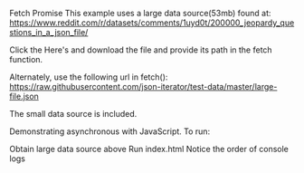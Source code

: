 Fetch Promise
This example uses a large data source(53mb) found at: https://www.reddit.com/r/datasets/comments/1uyd0t/200000_jeopardy_questions_in_a_json_file/

Click the Here's and download the file and provide its path in the fetch function.

Alternately, use the following url in fetch():
https://raw.githubusercontent.com/json-iterator/test-data/master/large-file.json

The small data source is included.

Demonstrating asynchronous with JavaScript.
To run:

Obtain large data source above
Run index.html
Notice the order of console logs